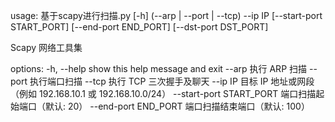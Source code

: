 usage: 基于scapy进行扫描.py [-h] (--arp | --port | --tcp) --ip IP [--start-port START_PORT] [--end-port END_PORT]
                      [--dst-port DST_PORT]

Scapy 网络工具集

options:
  -h, --help            show this help message and exit
  --arp                 执行 ARP 扫描
  --port                执行端口扫描
  --tcp                 执行 TCP 三次握手及聊天
  --ip IP               目标 IP 地址或网段（例如 192.168.10.1 或 192.168.10.0/24）
  --start-port START_PORT
                        端口扫描起始端口（默认: 20）
  --end-port END_PORT   端口扫描结束端口（默认: 100）
